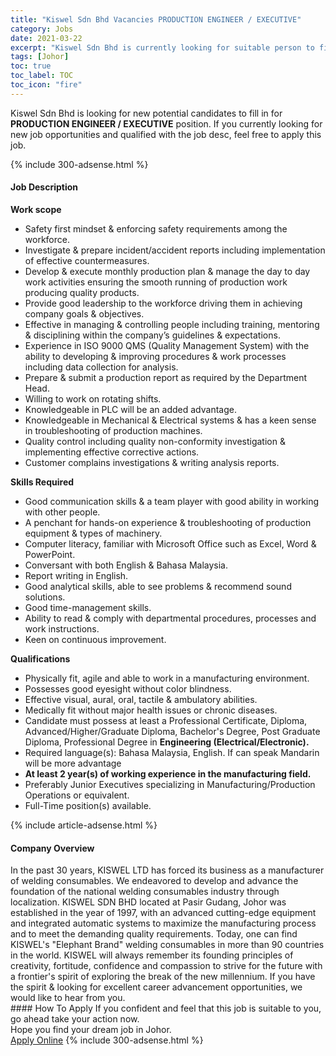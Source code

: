 ```yaml
---
title: "Kiswel Sdn Bhd Vacancies PRODUCTION ENGINEER / EXECUTIVE" 
category: Jobs 
date: 2021-03-22 
excerpt: "Kiswel Sdn Bhd is currently looking for suitable person to fill in the PRODUCTION ENGINEER / EXECUTIVE which based in Johor" 
tags: [Johor] 
toc: true 
toc_label: TOC 
toc_icon: "fire" 
--- 
```


<p>Kiswel Sdn Bhd is looking for new potential candidates to fill in for <b>PRODUCTION ENGINEER / EXECUTIVE</b> position. If you currently looking for new job opportunities and qualified with the job desc, feel free to apply this job.
</p>{% include 300-adsense.html %} 
<div><div><h4>Job Description</h4></div><div><div><span><div><div><strong>Work scope</strong></div><ul><li><div>Safety first mindset &amp; enforcing safety requirements among the workforce.</div></li><li><div>Investigate &amp; prepare incident/accident reports including implementation of effective countermeasures.</div></li><li><div>Develop &amp; execute monthly production plan &amp; manage the day to day work activities ensuring the smooth running of production work producing quality products.</div></li><li><div>Provide good leadership to the workforce driving them in achieving company goals &amp; objectives.</div></li><li><div>Effective in managing &amp; controlling people including training, mentoring &amp; disciplining within the company&#8217;s guidelines &amp; expectations.</div></li><li><div>Experience in ISO 9000 QMS (Quality Management System) with the ability to developing &amp; improving procedures &amp; work processes including data collection for analysis.</div></li><li><div>Prepare &amp; submit a production report as required by the Department Head.</div></li><li><div>Willing to work on rotating shifts.</div></li><li><div>Knowledgeable in PLC will be an added advantage.</div></li><li><div>Knowledgeable in Mechanical &amp; Electrical systems &amp; has a keen sense in troubleshooting of production machines.</div></li><li><div>Quality control including quality non-conformity investigation &amp; implementing effective corrective actions.</div></li><li><div>Customer complains investigations &amp; writing analysis reports.</div></li></ul><div><strong>Skills Required</strong></div><ul><li>Good communication skills &amp; a team player with good ability in working with other people.</li><li>A penchant for hands-on experience &amp; troubleshooting of production equipment &amp; types of machinery.</li><li>Computer literacy, familiar with Microsoft Office such as Excel, Word &amp; PowerPoint.</li><li>Conversant with both English &amp; Bahasa Malaysia.</li><li>Report writing in English.</li><li>Good analytical skills, able to see problems &amp; recommend sound solutions.</li><li>Good time-management skills.</li><li>Ability to read &amp; comply with departmental procedures, processes and work instructions.</li><li>Keen on continuous improvement.</li></ul><div><strong>Qualifications</strong></div><ul><li>Physically fit, agile and able to work in a manufacturing environment.</li><li>Possesses good eyesight without color blindness.</li><li>Effective visual, aural, oral, tactile &amp; ambulatory abilities.</li><li>Medically fit without major health issues or chronic diseases.</li><li>Candidate must possess at least a Professional Certificate, Diploma, Advanced/Higher/Graduate Diploma, Bachelor's Degree, Post Graduate Diploma, Professional Degree in <strong>Engineering (Electrical/Electronic).</strong></li><li>Required language(s): Bahasa Malaysia, English. If can speak Mandarin will be more advantage</li><li><strong>At least 2 year(s) of working experience in the manufacturing field.</strong></li><li>Preferably Junior Executives specializing in Manufacturing/Production Operations or equivalent.</li><li>Full-Time position(s) available.</li></ul></div></span></div></div></div> 
{% include article-adsense.html %} 
<div><div><h4>Company Overview</h4></div><div><div><span><div><div>
	In the past 30 years, KISWEL LTD has forced its business as a manufacturer of welding consumables. We endeavored to develop and advance the foundation of the national welding consumables industry through localization. KISWEL SDN BHD located at Pasir Gudang, Johor was established in the year of 1997, with an advanced cutting-edge equipment and integrated automatic systems to maximize the manufacturing process and to meet the demanding quality requirements. Today, one can find KISWEL's "Elephant Brand" welding consumables in more than 90 countries in the world. KISWEL will always remember its founding principles of creativity, fortitude, confidence and compassion to strive for the future with a frontier's spirit of exploring the break of the new millennium. If you have the spirit &amp; looking for excellent career advancement opportunities, we would like to hear from you.</div></div></span></div></div></div> 
#### How To Apply 
If you confident and feel that this job is suitable to you, go ahead take your action now. <br/> 
Hope you find your dream job in Johor. <br/> 
<a href="https://www.jobstreet.com.my/en/job/production-engineer-executive-4513183?jobId=jobstreet-my-job-4513183&" class="btn btn--info" target="_blank" rel="nofollow noopenner">Apply Online</a> 
{% include 300-adsense.html %} 